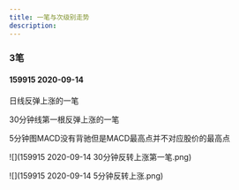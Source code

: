 ```yaml
---
title: 一笔与次级别走势
description: 
---
```


### 3笔

#### 159915 2020-09-14 

日线反弹上涨的一笔

30分钟线第一根反弹上涨的一笔

5分钟图MACD没有背驰但是MACD最高点并不对应股价的最高点

![](159915 2020-09-14 30分钟反转上涨第一笔.png)

![](159915 2020-09-14 5分钟反转上涨.png)